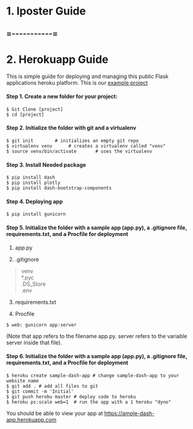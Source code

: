 # 1. Iposter Guide
## =-----------=
# 2. Herokuapp Guide
This is simple guide for deploying  and managing this public Flask applications heroku platform.
This is our [example project](https://student-poster-template.herokuapp.com/)

#### Step 1. Create a new folder for your project:
```
$ Git Clone [project]
$ cd [project]
```

#### Step 2. Initialize the folder with git and a virtualenv
```
$ git init        # initializes an empty git repo
$ virtualenv venv      # creates a virtualenv called "venv"
$ source venv/bin/activate       # uses the virtualenv
```
#### Step 3. Install Needed package 
```
$ pip install dash
$ pip install plotly
$ pip install dash-bootstrap-components
```
#### Step 4. Deploying app 
```
$ pip install gunicorn
```

#### Step 5. Initialize the folder with a sample app (app.py), a .gitignore file, requirements.txt, and a Procfile for deployment
1) app.py

2) .gitignore
>venv  
>*.pyc       
>.DS_Store  
>.env 

3) requirements.txt

4) Procfile
```
$ web: gunicorn app:server
```
(Note that app refers to the filename app.py. server refers to the variable server inside that file).

#### Step 6. Initialize the folder with a sample app (app.py), a .gitignore file, requirements.txt, and a Procfile for deployment
```
$ heroku create sample-dash-app # change sample-dash-app to your website name
$ git add . # add all files to git
$ git commit -m 'Initial'
$ git push heroku master # deploy code to heroku
$ heroku ps:scale web=1  # run the app with a 1 heroku "dyno"
```
You should be able to view your app at https://ample-dash-app.herokuapp.com 


